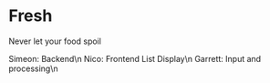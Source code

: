 # Fresh
Never let your food spoil

Simeon: Backend\n
Nico: Frontend List Display\n
Garrett: Input and processing\n
